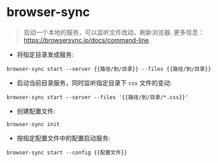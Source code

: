 # browser-sync

> 启动一个本地的服务，可以监听文件改动，刷新浏览器.
> 更多信息：<https://browsersync.io/docs/command-line>.

- 将指定目录发成服务:

`browser-sync start --server {{路径/到/目录}} --files {{路径/到/目录}}`

- 启动当前目录服务，同时监听指定目录下 `css` 文件的变动:

`browser-sync start --server --files '{{路径/到/目录/*.css}}'`

- 创建配置文件:

`browser-sync init`

- 按指定配置文件中的配置启动服务:

`browser-sync start --config {{配置文件}}`
